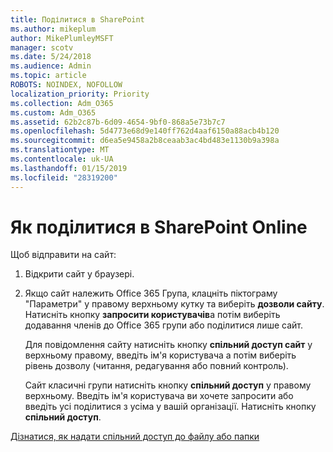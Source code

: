 ```yaml
---
title: Поділитися в SharePoint
ms.author: mikeplum
author: MikePlumleyMSFT
manager: scotv
ms.date: 5/24/2018
ms.audience: Admin
ms.topic: article
ROBOTS: NOINDEX, NOFOLLOW
localization_priority: Priority
ms.collection: Adm_O365
ms.custom: Adm_O365
ms.assetid: 62b2c87b-6d09-4654-9bf0-868a5e73b7c7
ms.openlocfilehash: 5d4773e68d9e140ff762d4aaf6150a88acb4b120
ms.sourcegitcommit: d6ea5e9458a2b8ceaab3ac4bd483e1130b9a398a
ms.translationtype: MT
ms.contentlocale: uk-UA
ms.lasthandoff: 01/15/2019
ms.locfileid: "28319200"
---
```

# <a name="how-to-share-in-sharepoint-online"></a>Як поділитися в SharePoint Online

Щоб відправити на сайт:
  
1. Відкрити сайт у браузері.
    
2. Якщо сайт належить Office 365 Група, клацніть піктограму "Параметри" у правому верхньому кутку та виберіть **дозволи сайту**. Натисніть кнопку **запросити користувачів**а потім виберіть додавання членів до Office 365 групи або поділитися лише сайт. 
    
    Для повідомлення сайту натисніть кнопку **спільний доступ сайт** у верхньому правому, введіть ім'я користувача а потім виберіть рівень дозволу (читання, редагування або повний контроль). 
    
    Сайт класичні групи натисніть кнопку **спільний доступ** у правому верхньому. Введіть ім'я користувача ви хочете запросити або введіть усі поділитися з усіма у вашій організації. Натисніть кнопку **спільний доступ**.
    
[Дізнатися, як надати спільний доступ до файлу або папки](https://go.microsoft.com/fwlink/?linkid=511430)
  

